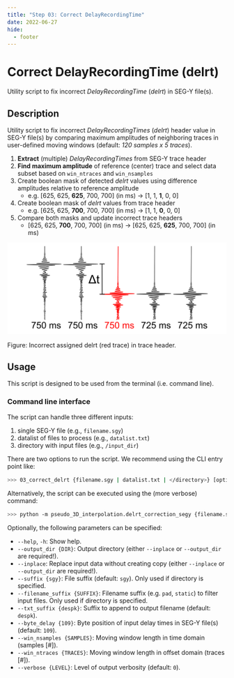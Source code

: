 ```yaml
---
title: "Step 03: Correct DelayRecordingTime"
date: 2022-06-27
hide:
  - footer
---
```


# Correct DelayRecordingTime (delrt)

Utility script to fix incorrect _DelayRecordingTime_ (_delrt_) in SEG-Y file(s).

## Description

Utility script to fix incorrect _DelayRecordingTimes_ (_delrt_) header value in SEG-Y file(s) by comparing maximum amplitudes of neighboring traces in user-defined moving windows (default: _120 samples x 5 traces_).

1. **Extract** (multiple) _DelayRecordingTimes_ from SEG-Y trace header
2. **Find maximum amplitude** of reference (center) trace and select data subset based on `win_ntraces` and `win_nsamples`
3. Create boolean mask of detected _delrt_ values using difference amplitudes relative to reference amplitude
      - e.g. [625, 625, **625**, 700, 700] (in ms) → [1, 1, **1**, 0, 0]
4. Create boolean mask of _delrt_ values from trace header
      - e.g. [625, 625, **700**, 700, 700] (in ms) → [1, 1, **0**, 0, 0]
5. Compare both masks and update incorrect trace headers
      - [625, 625, **700**, 700, 700] (in ms) → [625, 625, **625**, 700, 700] (in ms) 

![delrt correction](../figures/03_delrt_correction_schematic.png)

<figcaption>Figure: Incorrect assigned delrt (red trace) in trace header.</figcaption>

## Usage

This script is designed to be used from the terminal (i.e. command line).

### Command line interface

The script can handle three different inputs:

1. single SEG-Y file (e.g., `filename.sgy`)
2. datalist of files to process (e.g., `datalist.txt`)
3. directory with input files (e.g., `/input_dir`) 

There are two options to run the script. We recommend using the CLI entry point like:

```bash
>>> 03_correct_delrt {filename.sgy | datalist.txt | </directory>} [optional parameters]
```

Alternatively, the script can be executed using the (more verbose) command:

```bash
>>> python -m pseudo_3D_interpolation.delrt_correction_segy {filename.sgy | datalist.txt | </directory>} [optional parameters]
```

Optionally, the following parameters can be specified:

- `--help`, `-h`: Show help.
- `--output_dir {DIR}`: Output directory (either `--inplace` or `--output_dir` are required!).
- `--inplace`: Replace input data without creating copy (either `--inplace` or `--output_dir` are required!).
- `--suffix {sgy}`: File suffix (default: `sgy`). Only used if directory is specified.
- `--filename_suffix {SUFFIX}`: Filename suffix (e.g. `pad`, `static`) to filter input files. Only used if directory is specified.
- `--txt_suffix {despk}`: Suffix to append to output filename (default: `despk`).
- `--byte_delay {109}`: Byte position of input delay times in SEG-Y file(s) (default: `109`).
- `--win_nsamples {SAMPLES}`: Moving window length in time domain (samples [#]).
- `--win_ntraces {TRACES}`: Moving window length in offset domain (traces [#]).
- `--verbose {LEVEL}`: Level of output verbosity (default: `0`).
